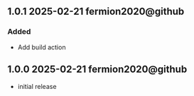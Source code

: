 ## 1.0.1 2025-02-21 fermion2020@github

### Added 
  - Add build action

## 1.0.0 2025-02-21 fermion2020@github

  - initial release
